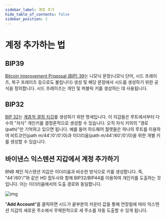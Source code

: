 ```yaml
---
sidebar_label: 계정 추가
hide_table_of_contents: false
sidebar_position: 2
---
```


# 계정 추가하는 법

## BIP39
[Bitcoin Improvement Proposal (BIP) 39](https://github.com/bitcoin/bips/blob/master/bip-0039.mediawiki)는 니모닉 문장(니모닉 단어, 시드 프레이즈, 복구 프레이즈 등으로도 불립니다) 생성 및 해당 문장에서 시드를 생성하기 위한 공식을 정의합니다. 시드 프레이즈는 개인 및 퍼블릭 키를 생성하는 데 사용됩니다.


## BIP32
[BIP 32](https://github.com/bitcoin/bips/blob/master/bip-0032.mediawiki)는 [계층적 결정 지갑](https://github.com/bitcoin/bips/blob/master/bip-0032.mediawiki)를 생성하기 위한 명세입니다. 이 지갑들은 루트에서부터 다수의 "자식" 개인키를 결정론적으로 생성할 수 있습니다. 오직 자식 키의의 "경로(path)"만 기억하고 있으면 됩니다. 예를 들어 하드웨어 월렛들은 하나의 루트를 이용하여 비트코인(path m/44'/0'/0'/0)과 이더리움(path m/44'/60'/0'/0)을 위한 개별 키를 생성할 수 있습니다.

## 바이낸스 익스텐션 지갑에서 계정 추가하기
BNB 체인 익스텐션 지갑은 이더리움과 비슷한 방식으로 키를 생성합니다. 즉, "44'/60'/"와 같은 HD 접두사와 함께 BIP32/BIP44를 이용하여 개인키를 도출하는 것입니다. 이는 이더리움에서의 도출 경로와 동일합니다.

![img](https://camo.githubusercontent.com/27efab81cd5ca43ba036a29bc4e2dfdfda88cac69de2880385335d0a4234619a/68747470733a2f2f6c68332e676f6f676c6575736572636f6e74656e742e636f6d2f73506b703861503069334161766e6176506255473459777a6666324649694c724f754b7372636a34706365687a39414c716f7553705f61715f54315354485953324d43414e6145776367687135795076376f4a78414f39476d4d5869666d7a3936514a2d4457496350337063432d786355736d317a3763416f31456e4b5f54707a5f31646b643742)


“**Add Account**”를 클릭하면 시드가 끝부분의 카운터 값을 통해 연장됨에 따라 익스텐션 지갑의 새로운 주소에서 무제한적으로 새 주소를 자동 도출할 수 있게 됩니다.